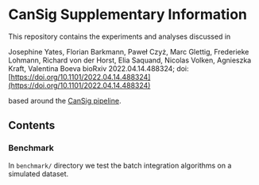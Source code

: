 # CanSig Supplementary Information

This repository contains the experiments and analyses discussed in

Josephine Yates, Florian Barkmann, Paweł Czyż, Marc Glettig, Frederieke Lohmann, Richard von der Horst, Elia Saquand, Nicolas Volken, Agnieszka Kraft, Valentina Boeva
bioRxiv 2022.04.14.488324; doi: [https://doi.org/10.1101/2022.04.14.488324](https://doi.org/10.1101/2022.04.14.488324)

based around the [CanSig pipeline](https://github.com/boevaLab/cansig).


## Contents

### Benchmark
In `benchmark/` directory we test the batch integration algorithms on a simulated dataset.

